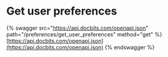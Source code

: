 # Get user preferences

{% swagger src="https://api.docbits.com/openapi.json" path="/preferences/get_user_preferences" method="get" %}
[https://api.docbits.com/openapi.json](https://api.docbits.com/openapi.json)
{% endswagger %}
